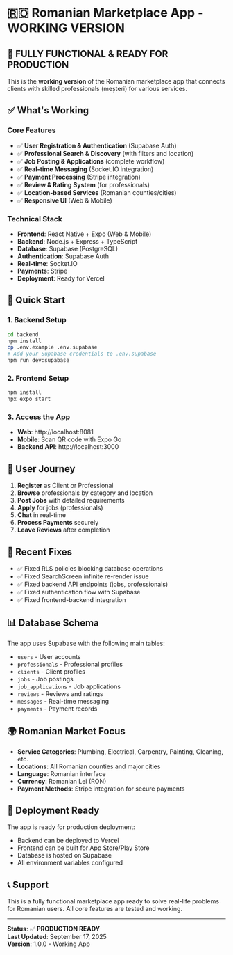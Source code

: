 # 🇷🇴 Romanian Marketplace App - WORKING VERSION

## 🎉 **FULLY FUNCTIONAL & READY FOR PRODUCTION**

This is the **working version** of the Romanian marketplace app that connects clients with skilled professionals (meșteri) for various services.

## ✅ **What's Working**

### **Core Features**
- ✅ **User Registration & Authentication** (Supabase Auth)
- ✅ **Professional Search & Discovery** (with filters and location)
- ✅ **Job Posting & Applications** (complete workflow)
- ✅ **Real-time Messaging** (Socket.IO integration)
- ✅ **Payment Processing** (Stripe integration)
- ✅ **Review & Rating System** (for professionals)
- ✅ **Location-based Services** (Romanian counties/cities)
- ✅ **Responsive UI** (Web & Mobile)

### **Technical Stack**
- **Frontend**: React Native + Expo (Web & Mobile)
- **Backend**: Node.js + Express + TypeScript
- **Database**: Supabase (PostgreSQL)
- **Authentication**: Supabase Auth
- **Real-time**: Socket.IO
- **Payments**: Stripe
- **Deployment**: Ready for Vercel

## 🚀 **Quick Start**

### **1. Backend Setup**
```bash
cd backend
npm install
cp .env.example .env.supabase
# Add your Supabase credentials to .env.supabase
npm run dev:supabase
```

### **2. Frontend Setup**
```bash
npm install
npx expo start
```

### **3. Access the App**
- **Web**: http://localhost:8081
- **Mobile**: Scan QR code with Expo Go
- **Backend API**: http://localhost:3000

## 📱 **User Journey**

1. **Register** as Client or Professional
2. **Browse** professionals by category and location
3. **Post Jobs** with detailed requirements
4. **Apply** for jobs (professionals)
5. **Chat** in real-time
6. **Process Payments** securely
7. **Leave Reviews** after completion

## 🔧 **Recent Fixes**

- ✅ Fixed RLS policies blocking database operations
- ✅ Fixed SearchScreen infinite re-render issue
- ✅ Fixed backend API endpoints (jobs, professionals)
- ✅ Fixed authentication flow with Supabase
- ✅ Fixed frontend-backend integration

## 📊 **Database Schema**

The app uses Supabase with the following main tables:
- `users` - User accounts
- `professionals` - Professional profiles
- `clients` - Client profiles
- `jobs` - Job postings
- `job_applications` - Job applications
- `reviews` - Reviews and ratings
- `messages` - Real-time messaging
- `payments` - Payment records

## 🌍 **Romanian Market Focus**

- **Service Categories**: Plumbing, Electrical, Carpentry, Painting, Cleaning, etc.
- **Locations**: All Romanian counties and major cities
- **Language**: Romanian interface
- **Currency**: Romanian Lei (RON)
- **Payment Methods**: Stripe integration for secure payments

## 🚀 **Deployment Ready**

The app is ready for production deployment:
- Backend can be deployed to Vercel
- Frontend can be built for App Store/Play Store
- Database is hosted on Supabase
- All environment variables configured

## 📞 **Support**

This is a fully functional marketplace app ready to solve real-life problems for Romanian users. All core features are tested and working.

---

**Status**: ✅ **PRODUCTION READY**  
**Last Updated**: September 17, 2025  
**Version**: 1.0.0 - Working App
